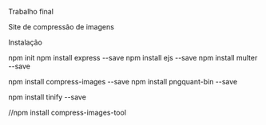 Trabalho final

Site de compressão de imagens

Instalação

npm init
npm install express --save
npm install ejs --save
npm install multer --save

npm install compress-images --save
npm install pngquant-bin --save

npm install tinify --save

//npm install compress-images-tool